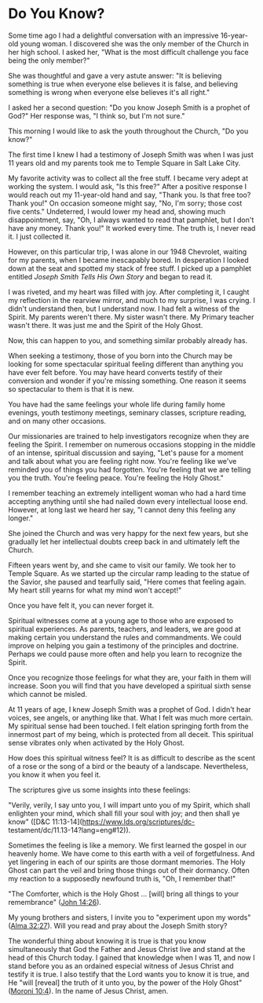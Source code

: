# Do You Know?

Some time ago I had a delightful conversation with an impressive 16-year-old
young woman. I discovered she was the only member of the Church in her high
school. I asked her, "What is the most difficult challenge you face being the
only member?"

She was thoughtful and gave a very astute answer: "It is believing something
is true when everyone else believes it is false, and believing something is
wrong when everyone else believes it's all right."

I asked her a second question: "Do you know Joseph Smith is a prophet of God?"
Her response was, "I think so, but I'm not sure."

This morning I would like to ask the youth throughout the Church, "Do you
know?"

The first time I knew I had a testimony of Joseph Smith was when I was just 11
years old and my parents took me to Temple Square in Salt Lake City.

My favorite activity was to collect all the free stuff. I became very adept at
working the system. I would ask, "Is this free?" After a positive response I
would reach out my 11-year-old hand and say, "Thank you. Is that free too?
Thank you!" On occasion someone might say, "No, I'm sorry; those cost five
cents." Undeterred, I would lower my head and, showing much disappointment,
say, "Oh, I always wanted to read that pamphlet, but I don't have any money.
Thank you!" It worked every time. The truth is, I never read it. I just
collected it.

However, on this particular trip, I was alone in our 1948 Chevrolet, waiting
for my parents, when I became inescapably bored. In desperation I looked down
at the seat and spotted my stack of free stuff. I picked up a pamphlet
entitled _Joseph Smith Tells His Own Story_ and began to read it.

I was riveted, and my heart was filled with joy. After completing it, I caught
my reflection in the rearview mirror, and much to my surprise, I was crying. I
didn't understand then, but I understand now. I had felt a witness of the
Spirit. My parents weren't there. My sister wasn't there. My Primary teacher
wasn't there. It was just me and the Spirit of the Holy Ghost.

Now, this can happen to you, and something similar probably already has.

When seeking a testimony, those of you born into the Church may be looking for
some spectacular spiritual feeling different than anything you have ever felt
before. You may have heard converts testify of their conversion and wonder if
you're missing something. One reason it seems so spectacular to them is that
it is new.

You have had the same feelings your whole life during family home evenings,
youth testimony meetings, seminary classes, scripture reading, and on many
other occasions.

Our missionaries are trained to help investigators recognize when they are
feeling the Spirit. I remember on numerous occasions stopping in the middle of
an intense, spiritual discussion and saying, "Let's pause for a moment and
talk about what you are feeling right now. You're feeling like we've reminded
you of things you had forgotten. You're feeling that we are telling you the
truth. You're feeling peace. You're feeling the Holy Ghost."

I remember teaching an extremely intelligent woman who had a hard time
accepting anything until she had nailed down every intellectual loose end.
However, at long last we heard her say, "I cannot deny this feeling any
longer."

She joined the Church and was very happy for the next few years, but she
gradually let her intellectual doubts creep back in and ultimately left the
Church.

Fifteen years went by, and she came to visit our family. We took her to Temple
Square. As we started up the circular ramp leading to the statue of the
Savior, she paused and tearfully said, "Here comes that feeling again. My
heart still yearns for what my mind won't accept!"

Once you have felt it, you can never forget it.

Spiritual witnesses come at a young age to those who are exposed to spiritual
experiences. As parents, teachers, and leaders, we are good at making certain
you understand the rules and commandments. We could improve on helping you
gain a testimony of the principles and doctrine. Perhaps we could pause more
often and help you learn to recognize the Spirit.

Once you recognize those feelings for what they are, your faith in them will
increase. Soon you will find that you have developed a spiritual sixth sense
which cannot be misled.

At 11 years of age, I knew Joseph Smith was a prophet of God. I didn't hear
voices, see angels, or anything like that. What I felt was much more certain.
My spiritual sense had been touched. I felt elation springing forth from the
innermost part of my being, which is protected from all deceit. This spiritual
sense vibrates only when activated by the Holy Ghost.

How does this spiritual witness feel? It is as difficult to describe as the
scent of a rose or the song of a bird or the beauty of a landscape.
Nevertheless, you know it when you feel it.

The scriptures give us some insights into these feelings:

"Verily, verily, I say unto you, I will impart unto you of my Spirit, which
shall enlighten your mind, which shall fill your soul with joy; and then shall
ye know" ([D&amp;C 11:13-14](https://www.lds.org/scriptures/dc-
testament/dc/11.13-14?lang=eng#12)).

Sometimes the feeling is like a memory. We first learned the gospel in our
heavenly home. We have come to this earth with a veil of forgetfulness. And
yet lingering in each of our spirits are those dormant memories. The Holy
Ghost can part the veil and bring those things out of their dormancy. Often my
reaction to a supposedly newfound truth is, "Oh, I remember that!"

"The Comforter, which is the Holy Ghost ... [will] bring all things to your
remembrance" ([John
14:26](https://www.lds.org/scriptures/nt/john/14.26?lang=eng#25)).

My young brothers and sisters, I invite you to "experiment upon my words"
([Alma 32:27](https://www.lds.org/scriptures/bofm/alma/32.27?lang=eng#26)).
Will you read and pray about the Joseph Smith story?

The wonderful thing about knowing it is true is that you know simultaneously
that God the Father and Jesus Christ live and stand at the head of this Church
today. I gained that knowledge when I was 11, and now I stand before you as an
ordained especial witness of Jesus Christ and testify it is true. I also
testify that the Lord wants you to know it is true, and He "will [reveal] the
truth of it unto you, by the power of the Holy Ghost" ([Moroni
10:4](https://www.lds.org/scriptures/bofm/moro/10.4?lang=eng#3)). In the name
of Jesus Christ, amen.

